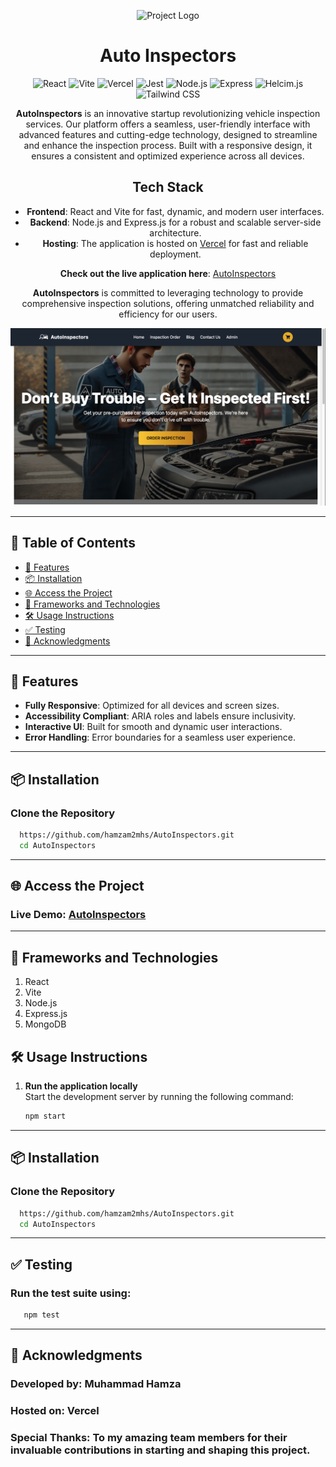 <div align="center">

![Project Logo](frontend/src/assets/HomeImages/admin.jpg)

# Auto Inspectors

![React](https://img.shields.io/badge/React-20232A?style=for-the-badge&logo=react&logoColor=61DAFB)
![Vite](https://img.shields.io/badge/Vite-646CFF?style=for-the-badge&logo=vite&logoColor=white)
![Vercel](https://img.shields.io/badge/Vercel-000000?style=for-the-badge&logo=vercel&logoColor=white)
![Jest](https://img.shields.io/badge/Jest-C21325?style=for-the-badge&logo=jest&logoColor=white)
![Node.js](https://img.shields.io/badge/Node.js-339933?style=for-the-badge&logo=node.js&logoColor=white)
![Express](https://img.shields.io/badge/Express-000000?style=for-the-badge&logo=express&logoColor=white)
![Helcim.js](https://img.shields.io/badge/Helcim.js-FF5722?style=for-the-badge&logo=javascript&logoColor=white)
![Tailwind CSS](https://img.shields.io/badge/Tailwind_CSS-38B2AC?style=for-the-badge&logo=tailwind-css&logoColor=white)

**AutoInspectors** is an innovative startup revolutionizing vehicle inspection services. Our platform offers a seamless, user-friendly interface with advanced features and cutting-edge technology, designed to streamline and enhance the inspection process. Built with a responsive design, it ensures a consistent and optimized experience across all devices.

## **Tech Stack**
- **Frontend**: React and Vite for fast, dynamic, and modern user interfaces.
- **Backend**: Node.js and Express.js for a robust and scalable server-side architecture.
- **Hosting**: The application is hosted on [Vercel](https://vercel.com) for fast and reliable deployment.

**Check out the live application here**: [AutoInspectors](https://auto-inspectors.vercel.app/)

**AutoInspectors** is committed to leveraging technology to provide comprehensive inspection solutions, offering unmatched reliability and efficiency for our users.


![Project Screenshot](frontend/src/assets/ScreenShotHomePage.png)

</div>

---

## 📖 Table of Contents
- [🚀 Features](#-features)
- [📦 Installation](#-installation)
- [🌐 Access the Project](#-access-the-project)
- [🔧 Frameworks and Technologies](#-frameworks-and-technologies)
- [🛠️ Usage Instructions](#%EF%B8%8F-usage-instructions)
- [✅ Testing](#-testing)
- [📢 Acknowledgments](#-acknowledgments)

---

## 🚀 Features

- **Fully Responsive**: Optimized for all devices and screen sizes.
- **Accessibility Compliant**: ARIA roles and labels ensure inclusivity.
- **Interactive UI**: Built for smooth and dynamic user interactions.
- **Error Handling**: Error boundaries for a seamless user experience.

---

## 📦 Installation

### Clone the Repository
```bash
  https://github.com/hamzam2mhs/AutoInspectors.git
  cd AutoInspectors
```
---

## 🌐 Access the Project
### Live Demo: [AutoInspectors](https://auto-inspectors.vercel.app/)

---

## 🔧 Frameworks and Technologies

1. React
2. Vite
3. Node.js
4. Express.js
5. MongoDB

## 🛠️ Usage Instructions

1. **Run the application locally**  
   Start the development server by running the following command:
   ```bash
   npm start

---

## 📦 Installation

### Clone the Repository
```bash
  https://github.com/hamzam2mhs/AutoInspectors.git
  cd AutoInspectors
```

---

## ✅ Testing
### Run the test suite using:
```bash
   npm test
```

---

## 📢 Acknowledgments
### Developed by: Muhammad Hamza
### Hosted on: Vercel
### Special Thanks: To my amazing team members for their invaluable contributions in starting and shaping this project.
